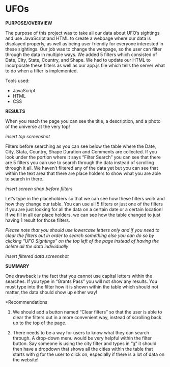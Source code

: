 # UFOs

**PURPOSE/OVERVIEW**

The purpose of this project was to take all our data about UFO’s sightings and use JavaScript and HTML to create a webpage where our data is displayed properly, as well as being user friendly for everyone interested in these sightings. Our job was to change the webpage, so the user can filter through the data in multiple ways. We added 5 filters which consisted of Date, City, State, Country, and Shape. We had to update our HTML to incorporate these filters as well as our app.js file which tells the server what to do when a filter is implemented. 

Tools used:
-	JavaScript
-	HTML
-	CSS


**RESULTS**

When you reach the page you can see the title, a description, and a photo of the universe at the very top!

*insert top screenshot*

Filters before searching as you can see below the table where the Date, City, Stata, Country, Shape Duration and Comments are collected. If you look under the portion where it says “Filter Search” you can see that there are 5 filters you can use to search through the data instead of scrolling through it all. We haven’t filtered any of the data yet but you can see that within the text area that there are place holders to show what you are able to search in there.

*insert screen shop before filters*

Let’s type in the placeholders so that we can see how these filters work and how they change our table. You can use all 5 filters or just one of the filters if you are just looking for all the data on a certain date or a certain location! If we fill in all our place holders, we can see how the table changed to just having 1 result for those filters.

*Please note that you should use lowercase letters only and if you need to clear the filters out in order to search something else you can do so by clicking “UFO Sightings” on the top left of the page instead of having the delete all the data individually*

*insert filtered data screenshot*

**SUMMARY**

One drawback is the fact that you cannot use capital letters within the searches. If you type in “Grants Pass” you will not show any results. You must type into the filter how it is shown within the table which should not matter, the data should show up either way!

*Recommendations

1.	We should add a button named “Clear filters” so that the user is able to clear the filters out in a more convenient way, instead of scrolling back up to the top of the page.

2.	There needs to be a way for users to know what they can search through. A drop-down menu would be very helpful within the filter button. Say someone is using the city filter and types in “g” it should then have a dropdown that shows all the cities within the table that starts with g for the user to click on, especially if there is a lot of data on the website!
